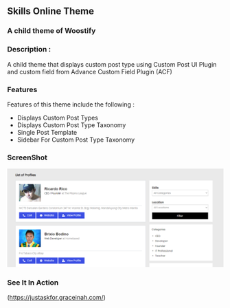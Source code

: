 ## Skills Online Theme

### A child theme of Woostify

### Description :
A child theme that displays custom post type using Custom Post UI Plugin and custom field from Advance Custom Field Plugin (ACF)

### Features

Features of this theme include the following : 

- Displays Custom Post Types
- Displays Custom Post Type Taxonomy
- Single Post Template
- Sidebar For Custom Post Type Taxonomy

### ScreenShot
![alt text](https://raw.githubusercontent.com/brixiobodino/skills-online-theme/main/screenshot.PNG)


### See It In Action

(https://justaskfor.graceinah.com/)


